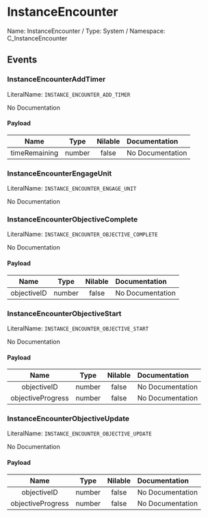 # InstanceEncounter

Name: InstanceEncounter / Type: System / Namespace: C_InstanceEncounter

## Events

### InstanceEncounterAddTimer
LiteralName: `INSTANCE_ENCOUNTER_ADD_TIMER`

No Documentation

#### Payload
|Name|Type|Nilable|Documentation|
|:---:|:---:|:---:|:---|
|timeRemaining|number|false|No Documentation|
### InstanceEncounterEngageUnit
LiteralName: `INSTANCE_ENCOUNTER_ENGAGE_UNIT`

No Documentation

### InstanceEncounterObjectiveComplete
LiteralName: `INSTANCE_ENCOUNTER_OBJECTIVE_COMPLETE`

No Documentation

#### Payload
|Name|Type|Nilable|Documentation|
|:---:|:---:|:---:|:---|
|objectiveID|number|false|No Documentation|
### InstanceEncounterObjectiveStart
LiteralName: `INSTANCE_ENCOUNTER_OBJECTIVE_START`

No Documentation

#### Payload
|Name|Type|Nilable|Documentation|
|:---:|:---:|:---:|:---|
|objectiveID|number|false|No Documentation|
|objectiveProgress|number|false|No Documentation|
### InstanceEncounterObjectiveUpdate
LiteralName: `INSTANCE_ENCOUNTER_OBJECTIVE_UPDATE`

No Documentation

#### Payload
|Name|Type|Nilable|Documentation|
|:---:|:---:|:---:|:---|
|objectiveID|number|false|No Documentation|
|objectiveProgress|number|false|No Documentation|